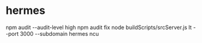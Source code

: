 # hermes
npm audit --audit-level high
npm audit fix
node buildScripts/srcServer.js
lt --port 3000 --subdomain hermes
ncu
